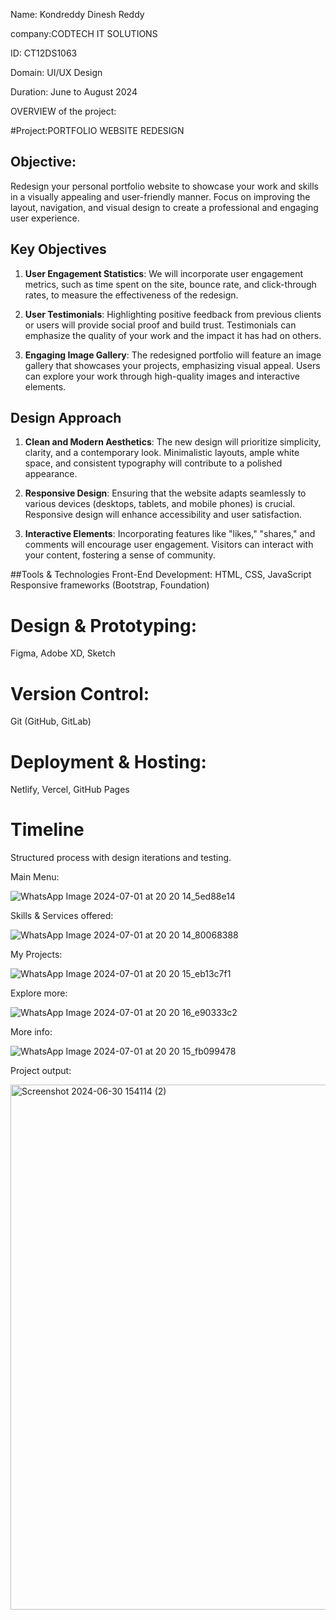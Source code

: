 Name: Kondreddy Dinesh Reddy

company:CODTECH IT SOLUTIONS

ID: CT12DS1063

Domain: UI/UX Design

Duration: June to August 2024

 
OVERVIEW of the project:

#Project:PORTFOLIO WEBSITE REDESIGN

## Objective:

Redesign your personal portfolio website to showcase your work and skills in a visually appealing and user-friendly manner. Focus on improving the layout, navigation, and visual design to create a professional and engaging user experience.

## Key Objectives
1. **User Engagement Statistics**: We will incorporate user engagement metrics, such as time spent on the site, bounce rate, and click-through rates, to measure the effectiveness of the redesign.

2. **User Testimonials**: Highlighting positive feedback from previous clients or users will provide social proof and build trust. Testimonials can emphasize the quality of your work and the impact it has had on others.

3. **Engaging Image Gallery**: The redesigned portfolio will feature an image gallery that showcases your projects, emphasizing visual appeal. Users can explore your work through high-quality images and interactive elements.

## Design Approach
1. **Clean and Modern Aesthetics**: The new design will prioritize simplicity, clarity, and a contemporary look. Minimalistic layouts, ample white space, and consistent typography will contribute to a polished appearance.

2. **Responsive Design**: Ensuring that the website adapts seamlessly to various devices (desktops, tablets, and mobile phones) is crucial. Responsive design will enhance accessibility and user satisfaction.

3. **Interactive Elements**: Incorporating features like "likes," "shares," and comments will encourage user engagement. Visitors can interact with your content, fostering a sense of community.

##Tools & Technologies
Front-End Development:
HTML, CSS, JavaScript
Responsive frameworks (Bootstrap, Foundation)
# Design & Prototyping:
 Figma, Adobe XD, Sketch
# Version Control:
 Git (GitHub, GitLab)
# Deployment & Hosting:
 Netlify, Vercel, GitHub Pages
# Timeline
 Structured process with design iterations and testing.

Main Menu:

![WhatsApp Image 2024-07-01 at 20 20 14_5ed88e14](https://github.com/dines86/CODTECH-Task-1/assets/174235029/a132ab48-235e-4487-abae-a0286edac509)

Skills & Services offered:

![WhatsApp Image 2024-07-01 at 20 20 14_80068388](https://github.com/dines86/CODTECH-Task-1/assets/174235029/66c123dc-8c98-41ac-ad4b-a329e39350e6)

My Projects:

![WhatsApp Image 2024-07-01 at 20 20 15_eb13c7f1](https://github.com/dines86/CODTECH-Task-1/assets/174235029/f47037b2-2aa5-4aa0-a728-936ed7609a77)

Explore more:

![WhatsApp Image 2024-07-01 at 20 20 16_e90333c2](https://github.com/dines86/CODTECH-Task-1/assets/174235029/8244ac23-110c-4dee-9e2f-d806633f93dd)

More info:

![WhatsApp Image 2024-07-01 at 20 20 15_fb099478](https://github.com/dines86/CODTECH-Task-1/assets/174235029/8d55c7ca-5788-49cb-aa88-b22ad8315d97)

Project output:

<img width="840" alt="Screenshot 2024-06-30 154114 (2)" src="https://github.com/dines86/CODTECH-Task-1/assets/174235029/f1bd76fd-3a8e-4e0c-be2b-8c676aa5c423">
